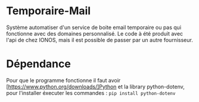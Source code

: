 # Temporaire-Mail
Système automatiser d'un service de boite email temporaire ou pas qui fonctionne avec des domaines personnalisé. Le code à été produit avec l'api de chez IONOS, mais il est possible de passer par un autre fournisseur.

# Dépendance
Pour que le programme fonctionne il faut avoir [https://www.python.org/downloads/]Python et la library python-dotenv, pour l'installer éxecuter les commandes :
```pip install python-dotenv```
